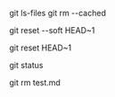 

git ls-files
git rm --cached <path fo file>

git reset --soft HEAD~1

git reset HEAD~1

git status


git rm test.md